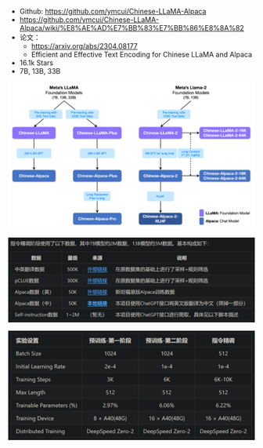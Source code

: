 - Github: https://github.com/ymcui/Chinese-LLaMA-Alpaca
- https://github.com/ymcui/Chinese-LLaMA-Alpaca/wiki/%E8%AE%AD%E7%BB%83%E7%BB%86%E8%8A%82
- 论文：
  - https://arxiv.org/abs/2304.08177
  - Efficient and Effective Text Encoding for Chinese LLaMA and Alpaca
- 16.1k Stars
- 7B, 13B, 33B

![](../../.08_Chinese_llama_alpaca_images/训练流程.png)

![](.02_Chinese_llama_alpaca_images/指令精调数据.png)

![](.02_Chinese_llama_alpaca_images/实验配置.png)

